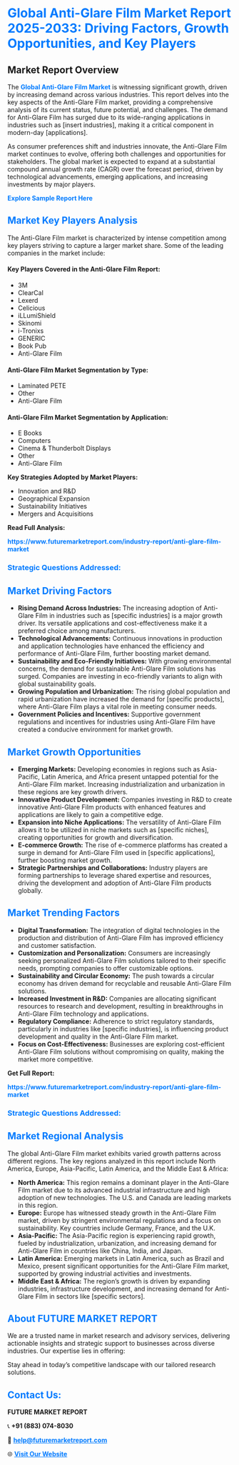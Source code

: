 <h1 style="color: #007BFF;">Global Anti-Glare Film Market Report 2025-2033: Driving Factors, Growth Opportunities, and Key Players</h1>

<section id="overview">
<h2>Market Report Overview</h2>
<p>The <a href="https://www.futuremarketreport.com/industry-report/anti-glare-film-market" style="color: #007BFF; text-decoration: none;"><strong>Global Anti-Glare Film Market</strong></a> is witnessing significant growth, driven by increasing demand across various industries. This report delves into the key aspects of the Anti-Glare Film market, providing a comprehensive analysis of its current status, future potential, and challenges. The demand for Anti-Glare Film has surged due to its wide-ranging applications in industries such as [insert industries], making it a critical component in modern-day [applications].</p>
<p>As consumer preferences shift and industries innovate, the Anti-Glare Film market continues to evolve, offering both challenges and opportunities for stakeholders. The global market is expected to expand at a substantial compound annual growth rate (CAGR) over the forecast period, driven by technological advancements, emerging applications, and increasing investments by major players.</p>
</section>

<section id="overview">
<p><a href="https://www.futuremarketreport.com/request-sample/reportId=100441" style="color: #007BFF; text-decoration: none;"><strong>Explore Sample Report Here</strong></a></p>
</section>

<section id="key-players">
<h2 style="color: #007BFF;">Market Key Players Analysis</h2>
<p>The Anti-Glare Film market is characterized by intense competition among key players striving to capture a larger market share. Some of the leading companies in the market include:</p>
<h4>Key Players Covered in the Anti-Glare Film Report:</h4>
<ul><li>3M</li><li>ClearCal</li><li>Lexerd</li><li>Celicious</li><li>iLLumiShield</li><li>Skinomi</li><li>i-Tronixs</li><li>GENERIC</li><li>Book Pub</li><li>Anti-Glare Film</li></ul>
<h4>Anti-Glare Film Market Segmentation by Type:</h4>
<ul><li>Laminated PETE</li><li>Other</li><li>Anti-Glare Film</li></ul>

<h4>Anti-Glare Film Market Segmentation by Application:</h4>
<ul><li>E Books</li><li>Computers</li><li>Cinema &amp; Thunderbolt Displays</li><li>Other</li><li>Anti-Glare Film</li></ul>
<p><strong>Key Strategies Adopted by Market Players:</strong></p>
<ul>
<li>Innovation and R&D</li>
<li>Geographical Expansion</li>
<li>Sustainability Initiatives</li>
<li>Mergers and Acquisitions</li>
</ul>
</section>

<section>
<p><strong>Read Full Analysis: </strong></p><a href="https://www.futuremarketreport.com/industry-report/anti-glare-film-market" style="color: #007BFF; text-decoration: none;"><strong>https://www.futuremarketreport.com/industry-report/anti-glare-film-market</strong></a>
<h3 style="color: #007BFF;">Strategic Questions Addressed:</h3>
</section>

<section id="driving-factors">
<h2 style="color: #007BFF;">Market Driving Factors</h2>
<ul>
<li><strong>Rising Demand Across Industries:</strong> The increasing adoption of Anti-Glare Film in industries such as [specific industries] is a major growth driver. Its versatile applications and cost-effectiveness make it a preferred choice among manufacturers.</li>
<li><strong>Technological Advancements:</strong> Continuous innovations in production and application technologies have enhanced the efficiency and performance of Anti-Glare Film, further boosting market demand.</li>
<li><strong>Sustainability and Eco-Friendly Initiatives:</strong> With growing environmental concerns, the demand for sustainable Anti-Glare Film solutions has surged. Companies are investing in eco-friendly variants to align with global sustainability goals.</li>
<li><strong>Growing Population and Urbanization:</strong> The rising global population and rapid urbanization have increased the demand for [specific products], where Anti-Glare Film plays a vital role in meeting consumer needs.</li>
<li><strong>Government Policies and Incentives:</strong> Supportive government regulations and incentives for industries using Anti-Glare Film have created a conducive environment for market growth.</li>
</ul>
</section>

<section id="growth-opportunities">
<h2 style="color: #007BFF;">Market Growth Opportunities</h2>
<ul>
<li><strong>Emerging Markets:</strong> Developing economies in regions such as Asia-Pacific, Latin America, and Africa present untapped potential for the Anti-Glare Film market. Increasing industrialization and urbanization in these regions are key growth drivers.</li>
<li><strong>Innovative Product Development:</strong> Companies investing in R&D to create innovative Anti-Glare Film products with enhanced features and applications are likely to gain a competitive edge.</li>
<li><strong>Expansion into Niche Applications:</strong> The versatility of Anti-Glare Film allows it to be utilized in niche markets such as [specific niches], creating opportunities for growth and diversification.</li>
<li><strong>E-commerce Growth:</strong> The rise of e-commerce platforms has created a surge in demand for Anti-Glare Film used in [specific applications], further boosting market growth.</li>
<li><strong>Strategic Partnerships and Collaborations:</strong> Industry players are forming partnerships to leverage shared expertise and resources, driving the development and adoption of Anti-Glare Film products globally.</li>
</ul>
</section>

<section id="trending-factors">
<h2 style="color: #007BFF;">Market Trending Factors</h2>
<ul>
<li><strong>Digital Transformation:</strong> The integration of digital technologies in the production and distribution of Anti-Glare Film has improved efficiency and customer satisfaction.</li>
<li><strong>Customization and Personalization:</strong> Consumers are increasingly seeking personalized Anti-Glare Film solutions tailored to their specific needs, prompting companies to offer customizable options.</li>
<li><strong>Sustainability and Circular Economy:</strong> The push towards a circular economy has driven demand for recyclable and reusable Anti-Glare Film solutions.</li>
<li><strong>Increased Investment in R&D:</strong> Companies are allocating significant resources to research and development, resulting in breakthroughs in Anti-Glare Film technology and applications.</li>
<li><strong>Regulatory Compliance:</strong> Adherence to strict regulatory standards, particularly in industries like [specific industries], is influencing product development and quality in the Anti-Glare Film market.</li>
<li><strong>Focus on Cost-Effectiveness:</strong> Businesses are exploring cost-efficient Anti-Glare Film solutions without compromising on quality, making the market more competitive.</li>
</ul>
</section>

<section>
<p><strong>Get Full Report: </strong></p><a href="https://www.futuremarketreport.com/industry-report/anti-glare-film-market" style="color: #007BFF; text-decoration: none;"><strong>https://www.futuremarketreport.com/industry-report/anti-glare-film-market</strong></a>
<h3 style="color: #007BFF;">Strategic Questions Addressed:</h3>
</section>


<section id="regional-analysis">
<h2 style="color: #007BFF;">Market Regional Analysis</h2>
<p>The global Anti-Glare Film market exhibits varied growth patterns across different regions. The key regions analyzed in this report include North America, Europe, Asia-Pacific, Latin America, and the Middle East & Africa:</p>
<ul>
<li><strong>North America:</strong> This region remains a dominant player in the Anti-Glare Film market due to its advanced industrial infrastructure and high adoption of new technologies. The U.S. and Canada are leading markets in this region.</li>
<li><strong>Europe:</strong> Europe has witnessed steady growth in the Anti-Glare Film market, driven by stringent environmental regulations and a focus on sustainability. Key countries include Germany, France, and the U.K.</li>
<li><strong>Asia-Pacific:</strong> The Asia-Pacific region is experiencing rapid growth, fueled by industrialization, urbanization, and increasing demand for Anti-Glare Film in countries like China, India, and Japan.</li>
<li><strong>Latin America:</strong> Emerging markets in Latin America, such as Brazil and Mexico, present significant opportunities for the Anti-Glare Film market, supported by growing industrial activities and investments.</li>
<li><strong>Middle East & Africa:</strong> The region’s growth is driven by expanding industries, infrastructure development, and increasing demand for Anti-Glare Film in sectors like [specific sectors].</li>
</ul>
</section>

<footer>
<h2 style="color: #007BFF;">About FUTURE MARKET REPORT</h2>
<p>We are a trusted name in market research and advisory services, delivering actionable insights and strategic support to businesses across diverse industries. Our expertise lies in offering:</p>

<p>Stay ahead in today’s competitive landscape with our tailored research solutions.</p>

<h2 style="color: #007BFF;">Contact Us:</h2>
<p><strong>FUTURE MARKET REPORT</strong></p>
<p>📞 <strong>+91 (883) 074-8030</strong></p>
<p>📧 <strong><a href="mailto:help@futuremarketreport.com" style="color: #007BFF;">help@futuremarketreport.com</a></strong></p>
<p>🌐 <strong><a href="https://www.futuremarketreport.com/" style="color: #007BFF;">Visit Our Website</a></strong></p>
</footer>